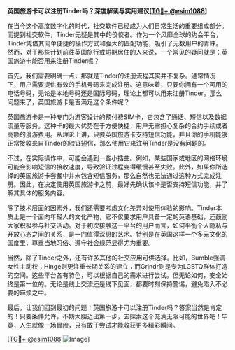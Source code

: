 **英国旅游卡可以注册Tinder吗？深度解读与实用建议[[TG💪+ @esim1088](https://t.me/s/esim1088)]**

在当今这个高度数字化的时代，社交软件已经成为人们日常生活的重要组成部分。而提到社交软件，Tinder无疑是其中的佼佼者。作为一个风靡全球的约会平台，Tinder凭借其简单便捷的操作方式和强大的匹配功能，吸引了无数用户的青睐。然而，对于那些计划前往英国旅行或短期居住的人来说，一个常见的疑问就是：英国旅游卡能否用来注册Tinder呢？

首先，我们需要明确一点，那就是Tinder的注册流程其实并不复杂。通常情况下，用户需要提供有效的手机号码来完成注册。这意味着，只要你拥有一个可用的电话号码，无论是本地号码还是国际号码，理论上都可以用来注册Tinder。那么问题来了，英国旅游卡是否满足这个条件呢？

英国旅游卡是一种专门为游客设计的预付费SIM卡，它包含了通话、短信以及数据流量等服务。这种卡的最大优势在于方便快捷，用户无需担心复杂的合约手续或者高额的漫游费用。从理论上讲，只要英国旅游卡支持短信功能，并且你的手机能够正常接收来自Tinder的验证短信，那么使用它来注册Tinder是没有问题的。

不过，在实际操作中，可能会遇到一些小插曲。例如，某些国家或地区的网络环境可能会影响短信的接收速度，导致验证过程变得缓慢甚至失败。此外，如果你所选择的英国旅游卡套餐中并未包含短信服务，那么自然也无法通过这种方式完成注册。因此，在决定使用英国旅游卡之前，最好先确认该卡是否支持短信功能，并了解其具体的服务内容。

除了技术层面的因素外，我们还需要考虑文化差异对使用体验的影响。Tinder本质上是一个面向年轻人的文化产物，它不仅要求用户具备一定的英语基础，还鼓励大家积极参与社交活动。对于初次接触这一平台的用户而言，如何平衡个人隐私与开放心态之间的关系，是一门值得深思的艺术。特别是在英国这样一个多元文化的国度里，尊重当地习俗、遵守社会规范显得尤为重要。

当然，除了Tinder之外，还有许多其他的社交应用可供选择。比如，Bumble强调女性主动权；Hinge则更注重长期关系的建立；而Grindr则是专为LGBTQ群体打造的空间。这些平台各有特色，可以根据自己的需求进行尝试。但无论如何，安全始终是第一位的。无论是线上交流还是线下见面，都要时刻保持警惕，避免陷入不必要的麻烦之中。

最后，让我们回到最初的问题：英国旅游卡可以注册Tinder吗？答案当然是肯定的！只要条件允许，不妨大胆迈出第一步，去探索这个充满无限可能的世界吧！毕竟，人生就像一场冒险，只有敢于尝试才能收获更多精彩瞬间。

[[TG💪+ @esim1088](https://t.me/s/esim1088) ![Image](https://i.postimg.cc/4NQfJmqS/Snipaste-2025-05-13-00-14-12.png)]
